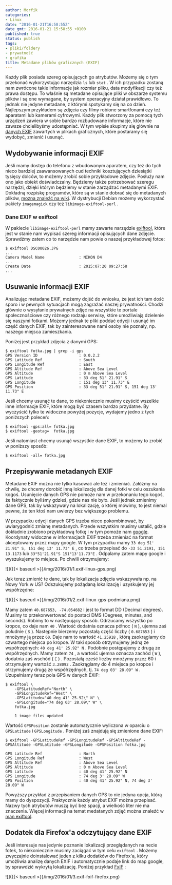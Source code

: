 ```yaml
---
author: Morfik
categories:
- Linux
date: "2016-01-21T16:58:55Z"
date_gmt: 2016-01-21 15:58:55 +0100
published: true
status: publish
tags:
- pliki/foldery
- prywatność
- grafika
title: Metadane plików graficznych (EXIF)
---
```


Każdy plik posiada szereg opisujących go atrybutów. Możemy się o tym przekonać wykorzystując
narzędzia `ls` lub `stat` . W ich przypadku zostaną nam zwrócone takie informacje jak rozmiar
pliku, data modyfikacji czy też prawa dostępu. To właśnie są metadane opisujące pliki w obszarze
systemu plików i są one wymagane, by system operacyjny działał prawidłowo. To jednak nie jedyne
metadane, z którymi spotykamy się na co dzień. Najlepszym przykładem są zdjęcia czy filmy robione
smartfonami czy też aparatami lub kamerami cyfrowymi. Każdy plik stworzony za pomocą tych urządzeń
zawiera w sobie bardzo rozbudowane informacje, które nie zawsze chcielibyśmy udostępniać. W tym
wpisie skupimy się głównie na [danych
EXIF](https://pl.wikipedia.org/wiki/Exchangeable_Image_File_Format) zawartych w plikach graficznych,
które postaramy się wydobyć, zmienić i usunąć.

<!--more-->
## Wydobywanie informacji EXIF

Jeśli mamy dostęp do telefonu z wbudowanym aparatem, czy też do tych nieco bardziej zaawansowanych
cud techniki kosztujących dziesiątki tysięcy dolców, to możemy zrobić sobie przykładowe zdjęcie.
Posłuży nam ono jako obiekt doświadczalny. Będziemy także potrzebować szeregu narzędzi, dzięki
którym będziemy w stanie zarządzać metadanymi EXIF. Dokładną rozpiskę programów, które są w stanie
dobrać się do metadanych plików, [można znaleźć na
wiki](https://en.wikipedia.org/wiki/Comparison_of_metadata_editors). W dystrybucji Debian możemy
wykorzystać pakiety `imagemagick` czy też `libimage-exiftool-perl` .

### Dane EXIF w exiftool

W pakiecie `libimage-exiftool-perl` mamy zawarte narzędzie
[exiftool](http://owl.phy.queensu.ca/~phil/exiftool/), które jest w stanie nam wypisać szereg
informacji opisujących dane zdjęcie. Sprawdźmy zatem co to narzędzie nam powie o naszej przykładowej
fotce:

    $ exiftool DSC00026.JPG
    ...
    Camera Model Name               : NIKON D4
    ...
    Create Date                     : 2015:07:20 09:27:58
    ...

## Usuwanie informacji EXIF

Analizując metadane EXIF, możemy dojść do wniosku, że jest ich tam dość sporo i w pewnych sytuacjach
mogą zagrażać naszej prywatności. Chodzi głównie o wysyłanie prywatnych zdjęć na wszystkie te
portale społecznościowe czy różnego rodzaju serwisy, które umożliwiają dzielenie się naszymi
fotkami. Możemy jednak te pliki poddać edycji i usunąć im część danych EXIF, tak by zainteresowane
nami osoby nie poznały, np. naszego miejsca zamieszkania.

Poniżej jest przykład zdjęcia z danymi GPS:

    $ exiftool fotka.jpg | grep -i gps
    GPS Version ID                  : 0.0.2.2
    GPS Latitude Ref                : South
    GPS Longitude Ref               : East
    GPS Altitude Ref                : Above Sea Level
    GPS Altitude                    : 0 m Above Sea Level
    GPS Latitude                    : 33 deg 51' 21.91" S
    GPS Longitude                   : 151 deg 13' 11.73" E
    GPS Position                    : 33 deg 51' 21.91" S, 151 deg 13' 11.73" E

Jeśli chcemy usunąć te dane, to niekoniecznie musimy czyścić wszelkie inne informacje EXIF, które
mogą być czasem bardzo przydatne. By wyczyścić tylko te widoczne powyżej pozycje, wydajemy jedno z
tych poniższych poleceń:

    $ exiftool -gps:all= fotka.jpg
    $ exiftool -geotag=  fotka.jpg

Jeśli natomiast chcemy usunąć wszystkie dane EXIF, to możemy to zrobić w poniższy sposób:

    $ exiftool -all= fotka.jpg

## Przepisywanie metadanych EXIF

Metadane EXIF można nie tylko kasować ale też i zmieniać. Załóżmy na chwilę, że chcemy dorobić inną
lokalizację dla danej fotki w celu oszukania kogoś. Usunięcie danych GPS nie pomoże nam w
przekonaniu tego kogoś, że faktycznie byliśmy gdzieś, gdzie nas nie było. Jeśli jednak zmienimy dane
GPS, tak by wskazywały na lokalizację, o której mówimy, to jest niemal pewne, że ten ktoś nam
uwierzy bez większego problemu.

W przypadku edycji danych GPS trzeba nieco pokombinować, by uwiarygodnić zmianę metadanych. Przede
wszystkim musimy ustalić, gdzie dokładnie zrobiono przykładową fotkę i w tym pomoże nam
[google](https://support.google.com/maps/answer/18539?hl=en). Koordynaty widoczne w informacjach
EXIF trzeba zmieniać na format akceptowany przez mapy google. W tym przypadku mamy `33
deg 51' 21.91" S, 151 deg 13' 11.73" E` , co trzeba przepisać do `-33 51.2191, 151 13.1173` lub
`33°51'21.91"S 151°13'11.73"E` . Odpalamy zatem mapy google i wyszukujemy to miejsce. Po chwili
otrzymujemy:

![]({{< baseurl >}}/img/2016/01/1.exif-linux-gps.png)

Jak teraz zmienić te dane, tak by lokalizacja zdjęcia wskazywała np. na Nowy York w US? Odszukujemy
pożądaną lokalizację i uzyskujemy jej współrzędne:

![]({{< baseurl >}}/img/2016/01/2.exif-linux-gps-podmiana.png)

Mamy zatem `40.687653, -74.054682` i jest to format DD (Decimal degrees). Musimy to przekonwertować
do postaci DMS (Degrees, minutes, and seconds). Robimy to w następujący sposób. Odrzucamy wszystko
po kropce, co daje nam `40` . Wartość dodatnia oznacza północ ( `N` ), ujemna zaś południe ( `S` ).
Następnie bierzemy pozostałą część liczby ( `0.687653` ) i mnożymy ją przez `60`. Daje nam to
wartość `41.25918` , którą zaokrąglamy do czwartego miejsca po kropce. W taki sposób otrzymujemy
jedną ze współrzędnych: `40 deg 41' 25.92" N` . Podobnie postępujemy z drugą ze współrzędnych. Mamy
zatem `74` , a wartość ujemna oznacza zachód ( `W` ), dodatnia zaś wschód ( `E` ) . Pozostałą cześć
liczby mnożymy przez 60 i otrzymujemy wartość `3.28092` . Zaokrąglamy do 4 miejsca po kropce i
otrzymujemy drugą ze współrzędnych, tj. `74 deg 03' 28.09" W` . Uzupełniamy teraz pola GPS w danych
EXIF:

    $ exiftool \
        -GPSLatitudeRef="North" \
        -GPSLongitudeRef="West" \
        -GPSLatitude="40 deg 41' 25.92\" N" \
        -GPSLongitude="74 deg 03' 28.09\" W" \
        fotka.jpg

        1 image files updated

Wartość `GPSPosition` zostanie automatycznie wyliczona w oparciu o `GPSLatitude` i `GPSLongitude` .
Poniżej zaś znajdują się zmienione dane
    EXIF:

    $ exiftool -GPSLatitudeRef -GPSLongitudeRef -GPSAltitudeRef -GPSAltitude -GPSLatitude -GPSLongitude -GPSPosition fotka.jpg

    GPS Latitude Ref                : North
    GPS Longitude Ref               : West
    GPS Altitude Ref                : Above Sea Level
    GPS Altitude                    : 0 m Above Sea Level
    GPS Latitude                    : 40 deg 41' 25.92" N
    GPS Longitude                   : 74 deg 3' 28.09" W
    GPS Position                    : 40 deg 41' 25.92" N, 74 deg 3' 28.09" W

Powyższy przykład z przepisaniem danych GPS to nie jedyna opcja, którą mamy do dyspozycji.
Praktycznie każdy atrybut EXIF można przepisać. Nazwy tych atrybutów muszą być bez spacji, a
wielkość liter nie ma znaczenia. Więcej informacji na temat medatanych zdjęć można znaleźć w [man
exiftool](http://owl.phy.queensu.ca/~phil/exiftool/exiftool_pod.html).

## Dodatek dla Firefox'a odczytujący dane EXIF

Jeśli interesuje nas jedynie poznanie lokalizacji przeglądanych na necie fotek, to niekoniecznie
musimy zaciągać w tym celu `exiftool` . Możemy zwyczajnie doinstalować jeden z kilku dodatków do
Firefox'a, który umożliwia analizę danych EXIF i automatycznie podaje link do map google, by
sprawdzić wykrytą lokalizację. Poniżej przykład [FxIF](http://christian-eyrich.de/mozilla/fxif/) :

![]({{< baseurl >}}/img/2016/01/3.exif-fxif-firefox.png)
